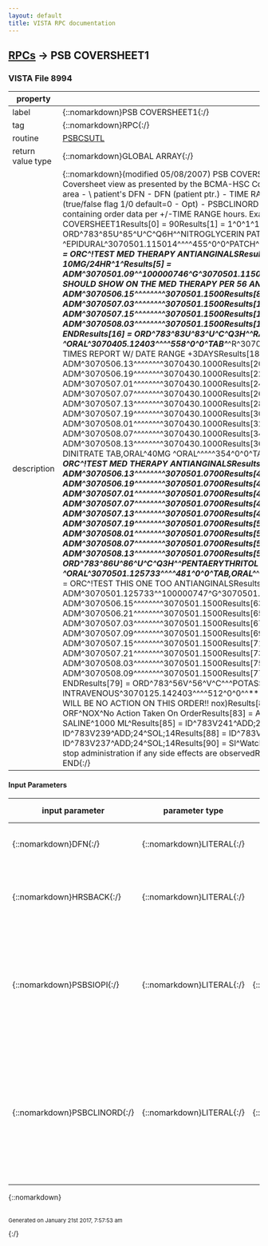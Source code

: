 ```yaml
---
layout: default
title: VISTA RPC documentation
---
```




## [RPCs](TableOfContent.md) &#8594; PSB COVERSHEET1 



### VISTA File 8994 


 property | value 
--- | --- 
 label | {::nomarkdown}PSB COVERSHEET1{:/}
 tag | {::nomarkdown}RPC{:/}
 routine | [PSBCSUTL](http://code.osehra.org/dox/Routine_PSBCSUTL_source.html)
 return value type | {::nomarkdown}GLOBAL ARRAY{:/}
 description | {::nomarkdown}(modified 05/08/2007) PSB COVERSHEET1 is to return order data per patient and construction of BCMA Coversheet view as presented by the BCMA-HSC Coversheet Phase IISRS and SDD documentation. INPUT:  communications area -  \\         patient's DFN       -  DFN     (patient ptr.)                            -  TIME RANGE (24/48/72)                            -  PSBSIOPI (SI/OPI Word Processing text line)                                  (true/false flag 1/0 default=0 - Opt)                            -  PSBCLINORD (Clinic Order request flag, 1/0) OUTPUT: results data        -  RESULTS array containing order data                                 per +/-TIME RANGE hours.    Example \M\ call and results:   D RPC^PSBCSUTL(\\,783,24,1) RPC Call: PSB COVERSHEET1Results[0] = 90Results[1] = 1^0^1^1^COVERSHEET DATA FOLLOWS^1^4Results[2] = ORD^783^85U^85^U^C^Q6H^^NITROGLYCERIN PATCH^200MG ^EPIDURAL^3070501.115014^^^^455^0^0^PATCH^***^G^3070501.09^A^^^0^3070523.0718^3070501.115014^1Results[3] = ORC^!TEST MED THERAPY ANTIANGINALSResults[4] = DD^2313^NITROGLYCERIN PATCHES 10MG/24HR^1^Results[5] = ADM^3070501.09^^100000746^G^3070501.115014^TEJ^10000000039^^3070501.1500Results[6] = CMT^THIS SHOULD SHOW ON THE MED THERAPY PER 56   ANTIANGINALS^^10000000039^TEJ^3070501.115014Results[7] = ADM^3070506.15^^^^^^^^3070501.1500Results[8] = ADM^3070506.21^^^^^^^^3070501.1500Results[9] = ADM^3070507.03^^^^^^^^3070501.1500Results[10] = ADM^3070507.09^^^^^^^^3070501.1500Results[11] = ADM^3070507.15^^^^^^^^3070501.1500Results[12] = ADM^3070507.21^^^^^^^^3070501.1500Results[13] = ADM^3070508.03^^^^^^^^3070501.1500Results[14] = ADM^3070508.09^^^^^^^^3070501.1500Results[15] = ENDResults[16] = ORD^783^83U^83^U^C^Q3H^^RANITIDINE TAB^150MG ^ORAL^3070405.12403^^^^558^0^0^TAB^***^R^3070430.1^A^^^0^3070602.1207^^1Results[17] = ORC^!TEST THE ADMIN TIMES REPORT W/ DATE RANGE +3DAYSResults[18] = DD^5094^RANITIDINE 150MG TAB^1^Results[19] = ADM^3070506.13^^^^^^^^3070430.1000Results[20] = ADM^3070506.16^^^^^^^^3070430.1000Results[21] = ADM^3070506.19^^^^^^^^3070430.1000Results[22] = ADM^3070506.22^^^^^^^^3070430.1000Results[23] = ADM^3070507.01^^^^^^^^3070430.1000Results[24] = ADM^3070507.04^^^^^^^^3070430.1000Results[25] = ADM^3070507.07^^^^^^^^3070430.1000Results[26] = ADM^3070507.1^^^^^^^^3070430.1000Results[27] = ADM^3070507.13^^^^^^^^3070430.1000Results[28] = ADM^3070507.16^^^^^^^^3070430.1000Results[29] = ADM^3070507.19^^^^^^^^3070430.1000Results[30] = ADM^3070507.22^^^^^^^^3070430.1000Results[31] = ADM^3070508.01^^^^^^^^3070430.1000Results[32] = ADM^3070508.04^^^^^^^^3070430.1000Results[33] = ADM^3070508.07^^^^^^^^3070430.1000Results[34] = ADM^3070508.1^^^^^^^^3070430.1000Results[35] = ADM^3070508.13^^^^^^^^3070430.1000Results[36] = ENDResults[37] = ORD^783^84U^84^U^C^Q3H^^ISOSORBIDE DINITRATE TAB,ORAL^40MG ^ORAL^^^^^354^0^0^TAB,ORAL^***^^3070501.07^A^^^0^3070603.04^^1Results[38] = ORC^!TEST MED THERAPY ANTIANGINALSResults[39] = DD^2191^ISOSORBIDE  20MG TAB ^2^Results[40] = ADM^3070506.13^^^^^^^^3070501.0700Results[41] = ADM^3070506.16^^^^^^^^3070501.0700Results[42] = ADM^3070506.19^^^^^^^^3070501.0700Results[43] = ADM^3070506.22^^^^^^^^3070501.0700Results[44] = ADM^3070507.01^^^^^^^^3070501.0700Results[45] = ADM^3070507.04^^^^^^^^3070501.0700Results[46] = ADM^3070507.07^^^^^^^^3070501.0700Results[47] = ADM^3070507.1^^^^^^^^3070501.0700Results[48] = ADM^3070507.13^^^^^^^^3070501.0700Results[49] = ADM^3070507.16^^^^^^^^3070501.0700Results[50] = ADM^3070507.19^^^^^^^^3070501.0700Results[51] = ADM^3070507.22^^^^^^^^3070501.0700Results[52] = ADM^3070508.01^^^^^^^^3070501.0700Results[53] = ADM^3070508.04^^^^^^^^3070501.0700Results[54] = ADM^3070508.07^^^^^^^^3070501.0700Results[55] = ADM^3070508.1^^^^^^^^3070501.0700Results[56] = ADM^3070508.13^^^^^^^^3070501.0700Results[57] = ENDResults[58] = ORD^783^86U^86^U^C^Q3H^^PENTAERYTHRITOL TETRANITRATE TAB,ORAL^10MG ^ORAL^3070501.125733^^^^481^0^0^TAB,ORAL^***^G^3070501.09^A^^^0^3070614.0611^3070501.125733^1Results[59] = ORC^!TEST THIS ONE TOO ANTIANGINALSResults[60] = DD^251^PENTAERYTHRITOL  10MG TAB^1^Results[61] = ADM^3070501.125733^^100000747^G^3070501.125733^TEJ^10000000039^^3070501.1500Results[62] = ADM^3070506.15^^^^^^^^3070501.1500Results[63] = ADM^3070506.18^^^^^^^^3070501.1500Results[64] = ADM^3070506.21^^^^^^^^3070501.1500Results[65] = ADM^3070506.24^^^^^^^^3070501.1500Results[66] = ADM^3070507.03^^^^^^^^3070501.1500Results[67] = ADM^3070507.06^^^^^^^^3070501.1500Results[68] = ADM^3070507.09^^^^^^^^3070501.1500Results[69] = ADM^3070507.12^^^^^^^^3070501.1500Results[70] = ADM^3070507.15^^^^^^^^3070501.1500Results[71] = ADM^3070507.18^^^^^^^^3070501.1500Results[72] = ADM^3070507.21^^^^^^^^3070501.1500Results[73] = ADM^3070507.24^^^^^^^^3070501.1500Results[74] = ADM^3070508.03^^^^^^^^3070501.1500Results[75] = ADM^3070508.06^^^^^^^^3070501.1500Results[76] = ADM^3070508.09^^^^^^^^3070501.1500Results[77] = ADM^3070508.12^^^^^^^^3070501.1500Results[78] = ENDResults[79] = ORD^783^56V^56^V^C^^^POTASSIUM (K) LIQUID,ORAL^ 780 ml/hr^INTRACARDIAC INTRA-ARTICULAR INTRAVENOUS^3070125.142403^^^^512^0^0^^***^S^3070423.08^A^^^0^3070525.2204^^3Results[80] = ORC^!THERE WILL BE NO ACTION ON THIS ORDER!!  nox)Results[81] = ORF^CPRS^CPRS^REASON FOR THE CPRS FLAG...Results[82] = ORF^NOX^No Action Taken On OrderResults[83] = ADD^24^KCL^78 MEQ^Results[84] = SOL^14^DEXTROSE 5% IN N. SALINE^1000 ML^Results[85] = ID^783V241^ADD;24^SOL;14Results[86] = ID^783V240^ADD;24^SOL;14Results[87] = ID^783V239^ADD;24^SOL;14Results[88] = ID^783V238^ADD;24^SOL;14Results[89] = ID^783V237^ADD;24^SOL;14Results[90] = SI^Watch for next hour for any reaction to this medication Results[91] = SI^and stop administration if any side effects are observedResults[92] = SI^and call Provider immediately for consult.Results[93] = END{:/}

#### Input Parameters

| input parameter | parameter type | maximum data length | required | description | 
| --- | --- | --- | --- | --- | 
| {::nomarkdown}DFN{:/} | {::nomarkdown}LITERAL{:/} |  | {::nomarkdown}true{:/} | {::nomarkdown}DFN is the internal entity number per the patient file (file #2).{:/} | 
| {::nomarkdown}HRSBACK{:/} | {::nomarkdown}LITERAL{:/} |  | {::nomarkdown}true{:/} | {::nomarkdown}HRSBACK - (optional) The number of hours in the past the coversheet will supply order information for.  [default is 24 hours]{:/} | 
| {::nomarkdown}PSBSIOPI{:/} | {::nomarkdown}LITERAL{:/} | {::nomarkdown}1{:/} | {::nomarkdown}true{:/} | {::nomarkdown} This parameter is a true/false flag (1/0).  If true use the new SI/OP Wp fields and return data in the Results array to the GUI Client.   The field is not required, so a null will convert into a 0, for false, making this backwards compatible.{:/} | 
| {::nomarkdown}PSBCLINORD{:/} | {::nomarkdown}LITERAL{:/} | {::nomarkdown}1{:/} | {::nomarkdown}true{:/} | {::nomarkdown}This parameter is a True/False flag (1/0).  If true, then return onlyClinic Orders and not Inpatient Medication orders to BCMA, else if false,return only Inpatient Medication orders to BCMA. The field is not required, so a null will convert into a 0, for a defaultfalse value, making this backwards compatible.{:/} | 

{::nomarkdown} <br/><br/><p style="font-size: 11px">Generated on January 21st 2017, 7:57:53 am</p>{:/}
